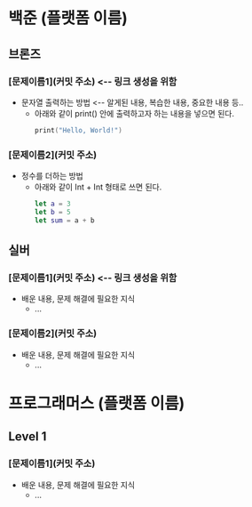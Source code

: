 # 백준 (플랫폼 이름)

## 브론즈

### [문제이름1](커밋 주소)      <-- 링크 생성을 위함
- 문자열 출력하는 방법          <-- 알게된 내용, 복습한 내용, 중요한 내용 등..
	- 아래와 같이 print() 안에 출력하고자 하는 내용을 넣으면 된다.
		```swift
		print("Hello, World!")
		```

### [문제이름2](커밋 주소)
- 정수를 더하는 방법
	- 아래와 같이 Int + Int 형태로 쓰면 된다.
		```swift
		let a = 3
		let b = 5
		let sum = a + b
		```

## 실버

### [문제이름1](커밋 주소)      <-- 링크 생성을 위함
- 배운 내용, 문제 해결에 필요한 지식
	- ...

### [문제이름2](커밋 주소)
- 배운 내용, 문제 해결에 필요한 지식
	- ...


# 프로그래머스 (플랫폼 이름)

## Level 1

### [문제이름1](커밋 주소)
- 배운 내용, 문제 해결에 필요한 지식
	- ...